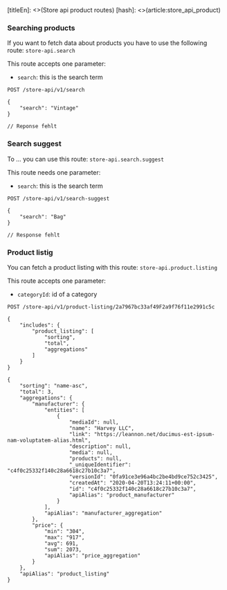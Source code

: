 [titleEn]: <>(Store api product routes)
[hash]: <>(article:store_api_product)

### Searching products

If you want to fetch data about products you have to use the following route: `store-api.search`

This route accepts one parameter:
* `search`: this is the search term

```
POST /store-api/v1/search

{
    "search": "Vintage"
}

// Reponse fehlt
```

### Search suggest

To ... you can use this route: `store-api.search.suggest`

This route needs one parameter:
* `search`: this is the search term 

```
POST /store-api/v1/search-suggest

{
    "search": "Bag"
}

// Response fehlt
```

### Product listig

You can fetch a product listing with this route: `store-api.product.listing`

This route accepts one parameter:
* `categoryId`: id of a category

```
POST /store-api/v1/product-listing/2a7967bc33af49F2a9f76f11e2991c5c

{
    "includes": {
        "product_listing": [
            "sorting",
            "total",
            "aggregations"
        ]
    }
}

{
    "sorting": "name-asc",
    "total": 3,
    "aggregations": {
        "manufacturer": {
            "entities": [
                {
                    "mediaId": null,
                    "name": "Harvey LLC",
                    "link": "https://leannon.net/ducimus-est-ipsum-nam-voluptatem-alias.html",
                    "description": null,
                    "media": null,
                    "products": null,
                    "_uniqueIdentifier": "c4f0c25332f140c28a6618c27b10c3a7",
                    "versionId": "0fa91ce3e96a4bc2be4bd9ce752c3425",
                    "createdAt": "2020-04-20T13:24:11+00:00",
                    "id": "c4f0c25332f140c28a6618c27b10c3a7",
                    "apiAlias": "product_manufacturer"
                }
            ],
            "apiAlias": "manufacturer_aggregation"
        },
        "price": {
            "min": "304",
            "max": "917",
            "avg": 691,
            "sum": 2073,
            "apiAlias": "price_aggregation"
        }
    },
    "apiAlias": "product_listing"
}
```

